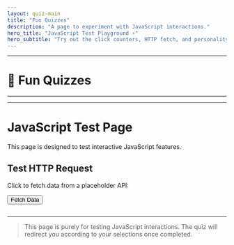 ```yaml
---
layout: quiz-main
title: "Fun Quizzes"
description: "A page to experiment with JavaScript interactions."
hero_title: "JavaScript Test Playground ⚡"
hero_subtitle: "Try out the click counters, HTTP fetch, and personality quiz below."
---
```

---

# 🎲 Fun Quizzes

<div id="quiz-container-1" data-quiz="mythical-creature"></div>

---

<div id="quiz-container-2" data-quiz="elemental"></div>

---

# JavaScript Test Page

This page is designed to test interactive JavaScript features.

## Test HTTP Request

<p>Click to fetch data from a placeholder API:</p>
<button id="fetchBtn">Fetch Data</button>
<pre id="fetchOutput"></pre>

---

> This page is purely for testing JavaScript interactions. The quiz will redirect you according to your selections once completed.


